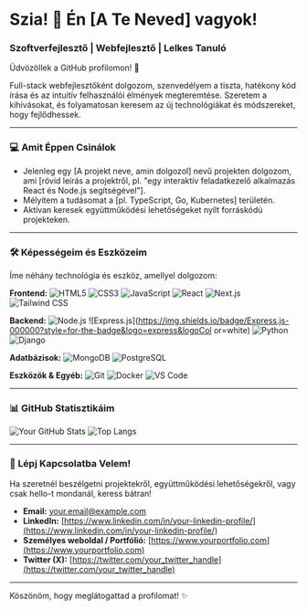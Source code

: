 # Szia! 👋 Én [A Te Neved] vagyok!

### Szoftverfejlesztő | Webfejlesztő | Lelkes Tanuló

Üdvözöllek a GitHub profilomon! 🚀

Full-stack webfejlesztőként dolgozom, szenvedélyem a tiszta, hatékony kód írása és az intuitív felhasználói élmények megteremtése. Szeretem a kihívásokat, és folyamatosan keresem az új technológiákat és módszereket, hogy fejlődhessek.

---

### 💻 Amit Éppen Csinálok

* Jelenleg egy [A projekt neve, amin dolgozol] nevű projekten dolgozom, ami [rövid leírás a projektről, pl. "egy interaktív feladatkezelő alkalmazás React és Node.js segítségével"].
* Mélyítem a tudásomat a [pl. TypeScript, Go, Kubernetes] területén.
* Aktívan keresek együttműködési lehetőségeket nyílt forráskódú projekteken.

---

### 🛠️ Képességeim és Eszközeim

Íme néhány technológia és eszköz, amellyel dolgozom:

**Frontend:**
![HTML5](https://img.shields.io/badge/HTML5-E34F26?style=for-the-badge&logo=html5&logoColor=white)
![CSS3](https://img.shields.io/badge/CSS3-1572B6?style=for-the-badge&logo=css3&logoColor=white)
![JavaScript](https://img.shields.io/badge/JavaScript-F7DF1E?style=for-the-badge&logo=javascript&logoColor=black)
![React](https://img.shields.io/badge/React-61DAFB?style=for-the-badge&logo=react&logoColor=black)
![Next.js](https://img.shields.io/badge/Next.js-000000?style=for-the-badge&logo=next.js&logoColor=white)
![Tailwind CSS](https://img.shields.io/badge/Tailwind_CSS-38B2AC?style=for-the-badge&logo=tailwind-css&logoColor=white)

**Backend:**
![Node.js](https://img.shields.io/badge/Node.js-339933?style=for-the-badge&logo=node.js&logoColor=white)
![Express.js](https://img.shields.io/badge/Express.js-000000?style=for-the-badge&logo=express&logoCol   or=white)
![Python](https://img.shields.io/badge/Python-3776AB?style=for-the-badge&logo=python&logoColor=white)
![Django](https://img.shields.io/badge/Django-092E20?style=for-the-badge&logo=django&logoColor=white)

**Adatbázisok:**
![MongoDB](https://img.shields.io/badge/MongoDB-47A248?style=for-the-badge&logo=mongodb&logoColor=white)
![PostgreSQL](https://img.shields.io/badge/PostgreSQL-316192?style=for-the-badge&logo=postgresql&logoColor=white)

**Eszközök & Egyéb:**
![Git](https://img.shields.io/badge/Git-F05032?style=for-the-badge&logo=git&logoColor=white)
![Docker](https://img.shields.io/badge/Docker-2496ED?style=for-the-badge&logo=docker&logoColor=white)
![VS Code](https://img.shields.io/badge/VS_Code-007ACC?style=for-the-badge&logo=visual-studio-code&logoColor=white)

---

### 📊 GitHub Statisztikáim

![Your GitHub Stats](https://github-readme-stats.vercel.app/api?username=your-username&show_icons=true&theme=radical&hide_border=true&count_private=true)
![Top Langs](https://github-readme-stats.vercel.app/api/top-langs/?username=your-username&layout=compact&theme=radical&hide_border=true)

---

### 🤝 Lépj Kapcsolatba Velem!

Ha szeretnél beszélgetni projektekről, együttműködési lehetőségekről, vagy csak hello-t mondanál, keress bátran!

* **Email:** [your.email@example.com](mailto:your.email@example.com)
* **LinkedIn:** [https://www.linkedin.com/in/your-linkedin-profile/](https://www.linkedin.com/in/your-linkedin-profile/)
* **Személyes weboldal / Portfólió:** [https://www.yourportfolio.com](https://www.yourportfolio.com)
* **Twitter (X):** [https://twitter.com/your_twitter_handle](https://twitter.com/your_twitter_handle)

---

Köszönöm, hogy meglátogattad a profilomat! ✨